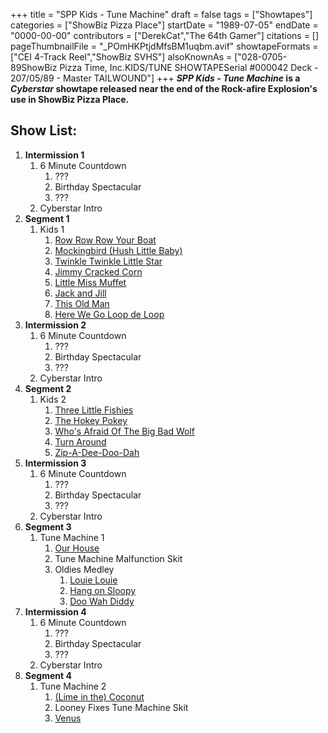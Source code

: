 +++
title = "SPP Kids - Tune Machine"
draft = false
tags = ["Showtapes"]
categories = ["ShowBiz Pizza Place"]
startDate = "1989-07-05"
endDate = "0000-00-00"
contributors = ["DerekCat","The 64th Gamer"]
citations = []
pageThumbnailFile = "_POmHKPtjdMfsBM1uqbm.avif"
showtapeFormats = ["CEI 4-Track Reel","ShowBiz SVHS"]
alsoKnownAs = ["028-0705-89ShowBiz Pizza Time, Inc.KIDS/TUNE SHOWTAPESerial #000042 Deck - 207/05/89 - Master TAILWOUND"]
+++
***SPP Kids - Tune Machine* is a *Cyberstar* showtape released near the end of the Rock-afire Explosion's use in ShowBiz Pizza Place.**

## Show List:

1.  **Intermission 1**
    1.  6 Minute Countdown
        1.  ???
        2.  Birthday Spectacular
        3.  ???
    2.  Cyberstar Intro
2.  **Segment 1**
    1.  Kids 1
        1.  [Row Row Row Your Boat](https://en.wikipedia.org/wiki/Row,_Row,_Row_Your_Boat)
        2.  [Mockingbird (Hush Little Baby)](https://en.wikipedia.org/wiki/Hush,_Little_Baby)
        3.  [Twinkle Twinkle Little Star](https://en.wikipedia.org/wiki/Twinkle,_Twinkle,_Little_Star)
        4.  [Jimmy Cracked Corn](https://en.wikipedia.org/wiki/Jimmy_Crack_Corn)
        5.  [Little Miss Muffet](https://en.wikipedia.org/wiki/Little_Miss_Muffet)
        6.  [Jack and Jill](https://en.wikipedia.org/wiki/Jack_and_Jill)
        7.  [This Old Man](https://en.wikipedia.org/wiki/This_Old_Man)
        8.  [Here We Go Loop de Loop](https://en.wikipedia.org/wiki/Loop_de_Loop)
3.  **Intermission 2**
    1.  6 Minute Countdown
        1.  ???
        2.  Birthday Spectacular
        3.  ???
    2.  Cyberstar Intro
4.  **Segment 2**
    1.  Kids 2
        1.  [Three Little Fishies](https://en.wikipedia.org/wiki/Three_Little_Fishies)
        2.  [The Hokey Pokey](https://en.wikipedia.org/wiki/Hokey_Pokey)
        3.  [Who's Afraid Of The Big Bad Wolf](https://en.wikipedia.org/wiki/Who%27s_Afraid_of_the_Big_Bad_Wolf%3F)
        4.  [Turn Around](https://en.wikipedia.org/wiki/Turn_Around_(Dick_and_Dee_Dee_song))
        5.  [Zip-A-Dee-Doo-Dah](https://en.wikipedia.org/wiki/Zip-a-Dee-Doo-Dah)
5.  **Intermission 3**
    1.  6 Minute Countdown
        1.  ???
        2.  Birthday Spectacular
        3.  ???
    2.  Cyberstar Intro
6.  **Segment 3**
    1.  Tune Machine 1
        1.  [Our House](https://en.wikipedia.org/wiki/Our_House_(Crosby,_Stills,_Nash_%26_Young_song))
        2.  Tune Machine Malfunction Skit
        3.  Oldies Medley
            1.  [Louie Louie](https://en.wikipedia.org/wiki/The_Kingsmen_In_Person)
            2.  [Hang on Sloopy](https://en.wikipedia.org/wiki/Hang_On_Sloopy)
            3.  [Doo Wah Diddy](https://en.wikipedia.org/wiki/Do_Wah_Diddy_Diddy)
7.  **Intermission 4**
    1.  6 Minute Countdown
        1.  ???
        2.  Birthday Spectacular
        3.  ???
    2.  Cyberstar Intro
8.  **Segment 4**
    1.  Tune Machine 2
        1.  [(Lime in the) Coconut](https://en.wikipedia.org/wiki/Coconut_(song))
        2.  Looney Fixes Tune Machine Skit
        3.  [Venus](https://en.wikipedia.org/wiki/True_Confessions_(album))
